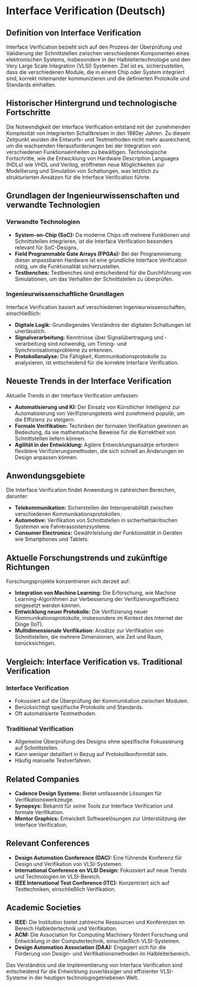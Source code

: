 # Interface Verification (Deutsch)

## Definition von Interface Verification

Interface Verification bezieht sich auf den Prozess der Überprüfung und Validierung der Schnittstellen zwischen verschiedenen Komponenten eines elektronischen Systems, insbesondere in der Halbleitertechnologie und den Very Large Scale Integration (VLSI) Systemen. Ziel ist es, sicherzustellen, dass die verschiedenen Module, die in einem Chip oder System integriert sind, korrekt miteinander kommunizieren und die definierten Protokolle und Standards einhalten.

## Historischer Hintergrund und technologische Fortschritte

Die Notwendigkeit der Interface Verification entstand mit der zunehmenden Komplexität von integrierten Schaltkreisen in den 1980er Jahren. Zu diesem Zeitpunkt wurden die Entwurfs- und Testmethoden nicht mehr ausreichend, um die wachsenden Herausforderungen bei der Integration von verschiedenen Funktionseinheiten zu bewältigen. Technologische Fortschritte, wie die Entwicklung von Hardware Description Languages (HDLs) wie VHDL und Verilog, eröffneten neue Möglichkeiten zur Modellierung und Simulation von Schaltungen, was letztlich zu strukturierten Ansätzen für die Interface Verification führte.

## Grundlagen der Ingenieurwissenschaften und verwandte Technologien

### Verwandte Technologien

- **System-on-Chip (SoC):** Da moderne Chips oft mehrere Funktionen und Schnittstellen integrieren, ist die Interface Verification besonders relevant für SoC-Designs.
- **Field Programmable Gate Arrays (FPGAs):** Bei der Programmierung dieser anpassbaren Hardware ist eine gründliche Interface Verification nötig, um die Funktionalität sicherzustellen.
- **Testbenches:** Testbenches sind entscheidend für die Durchführung von Simulationen, um das Verhalten der Schnittstellen zu überprüfen.

### Ingenieurwissenschaftliche Grundlagen

Interface Verification basiert auf verschiedenen Ingenieurwissenschaften, einschließlich:

- **Digitale Logik:** Grundlegendes Verständnis der digitalen Schaltungen ist unerlässlich.
- **Signalverarbeitung:** Kenntnisse über Signalübertragung und -verarbeitung sind notwendig, um Timing- und Synchronisationsprobleme zu erkennen.
- **Protokollanalyse:** Die Fähigkeit, Kommunikationsprotokolle zu analysieren, ist entscheidend für die korrekte Interface Verification.

## Neueste Trends in der Interface Verification

Aktuelle Trends in der Interface Verification umfassen:

- **Automatisierung und KI:** Der Einsatz von Künstlicher Intelligenz zur Automatisierung von Verifizierungstests wird zunehmend populär, um die Effizienz zu steigern.
- **Formale Verifikation:** Techniken der formalen Verifikation gewinnen an Bedeutung, da sie mathematische Beweise für die Korrektheit von Schnittstellen liefern können.
- **Agilität in der Entwicklung:** Agilere Entwicklungsansätze erfordern flexiblere Verifizierungsmethoden, die sich schnell an Änderungen im Design anpassen können.

## Anwendungsgebiete

Die Interface Verification findet Anwendung in zahlreichen Bereichen, darunter:

- **Telekommunikation:** Sicherstellen der Interoperabilität zwischen verschiedenen Kommunikationsprotokollen.
- **Automotive:** Verifikation von Schnittstellen in sicherheitskritischen Systemen wie Fahrerassistenzsysteme.
- **Consumer Electronics:** Gewährleistung der Funktionalität in Geräten wie Smartphones und Tablets.

## Aktuelle Forschungstrends und zukünftige Richtungen

Forschungsprojekte konzentrieren sich derzeit auf:

- **Integration von Machine Learning:** Die Erforschung, wie Machine Learning-Algorithmen zur Verbesserung der Verifizierungseffizienz eingesetzt werden können.
- **Entwicklung neuer Protokolle:** Die Verifizierung neuer Kommunikationsprotokolle, insbesondere im Kontext des Internet der Dinge (IoT).
- **Multidimensionale Verifikation:** Ansätze zur Verifikation von Schnittstellen, die mehrere Dimensionen, wie Zeit und Raum, berücksichtigen.

## Vergleich: Interface Verification vs. Traditional Verification

### Interface Verification

- Fokussiert auf die Überprüfung der Kommunikation zwischen Modulen.
- Berücksichtigt spezifische Protokolle und Standards.
- Oft automatisierte Testmethoden.

### Traditional Verification

- Allgemeine Überprüfung des Designs ohne spezifische Fokussierung auf Schnittstellen.
- Kann weniger detailliert in Bezug auf Protokollkonformität sein.
- Häufig manuelle Testverfahren.

## Related Companies

- **Cadence Design Systems:** Bietet umfassende Lösungen für Verifikationswerkzeuge.
- **Synopsys:** Bekannt für seine Tools zur Interface Verification und formale Verifikation.
- **Mentor Graphics:** Entwickelt Softwarelösungen zur Unterstützung der Interface Verification.

## Relevant Conferences

- **Design Automation Conference (DAC):** Eine führende Konferenz für Design und Verifikation von VLSI-Systemen.
- **International Conference on VLSI Design:** Fokussiert auf neue Trends und Technologien im VLSI-Bereich.
- **IEEE International Test Conference (ITC):** Konzentriert sich auf Testtechniken, einschließlich Verifikation.

## Academic Societies

- **IEEE:** Die Institution bietet zahlreiche Ressourcen und Konferenzen im Bereich Halbleitertechnik und Verifikation.
- **ACM:** Die Association for Computing Machinery fördert Forschung und Entwicklung in der Computertechnik, einschließlich VLSI-Systemen.
- **Design Automation Association (DAA):** Engagiert sich für die Förderung von Design- und Verifikationsmethoden im Halbleiterbereich.

Das Verständnis und die Implementierung von Interface Verification sind entscheidend für die Entwicklung zuverlässiger und effizienter VLSI-Systeme in der heutigen technologiegetriebenen Welt.